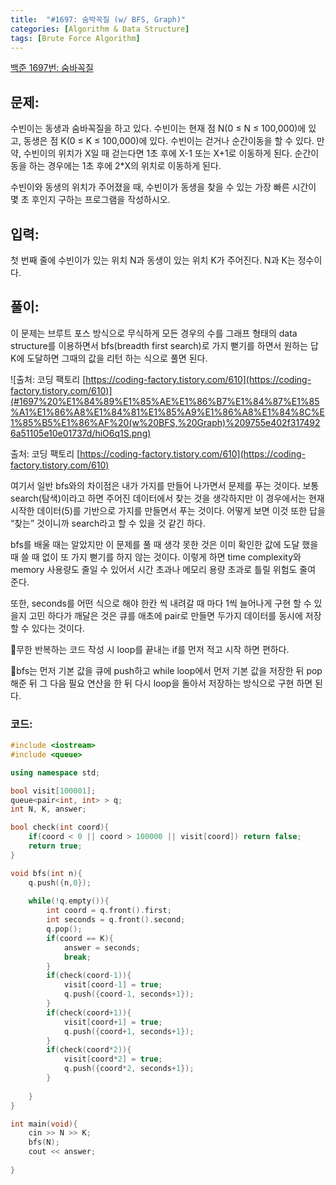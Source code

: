 ```yaml
---
title:  "#1697: 숨박꼭질 (w/ BFS, Graph)"
categories: [Algorithm & Data Structure]
tags: [Brute Force Algorithm]
---
```


[백준 1697번: 숨바꼭질](https://www.acmicpc.net/problem/1697)

## 문제:

수빈이는 동생과 숨바꼭질을 하고 있다. 수빈이는 현재 점 N(0 ≤ N ≤ 100,000)에 있고, 동생은 점 K(0 ≤ K ≤ 100,000)에 있다. 수빈이는 걷거나 순간이동을 할 수 있다. 만약, 수빈이의 위치가 X일 때 걷는다면 1초 후에 X-1 또는 X+1로 이동하게 된다. 순간이동을 하는 경우에는 1초 후에 2*X의 위치로 이동하게 된다.

수빈이와 동생의 위치가 주어졌을 때, 수빈이가 동생을 찾을 수 있는 가장 빠른 시간이 몇 초 후인지 구하는 프로그램을 작성하시오.

## 입력:

첫 번째 줄에 수빈이가 있는 위치 N과 동생이 있는 위치 K가 주어진다. N과 K는 정수이다.

## 풀이:

이 문제는 브루트 포스 방식으로 무식하게 모든 경우의 수를 그래프 형태의 data structure를 이용하면서 bfs(breadth first search)로 가지 뻗기를 하면서 원하는 답 K에 도달하면 그때의 값을 리턴 하는 식으로 풀면 된다.

![출처: 코딩 팩토리 [https://coding-factory.tistory.com/610](https://coding-factory.tistory.com/610)](#1697%20%E1%84%89%E1%85%AE%E1%86%B7%E1%84%87%E1%85%A1%E1%86%A8%E1%84%81%E1%85%A9%E1%86%A8%E1%84%8C%E1%85%B5%E1%86%AF%20(w%20BFS,%20Graph)%209755e402f3174926a51105e10e01737d/hiO6q1S.png)

출처: 코딩 팩토리 [https://coding-factory.tistory.com/610](https://coding-factory.tistory.com/610)

여기서 일반 bfs와의 차이점은 내가 가지를 만들어 나가면서 문제를 푸는 것이다. 보통 search(탐색)이라고 하면 주어진 데이터에서 찾는 것을 생각하지만 이 경우에서는 현재 시작한 데이터(5)를 기반으로 가지를 만들면서 푸는 것이다. 어떻게 보면 이것 또한 답을 “찾는” 것이니까 search라고 할 수 있을 것 같긴 하다.

bfs를 배울 때는 알았지만 이 문제를 풀 때 생각 못한 것은 이미 확인한 값에 도달 했을 때 쓸 때 없이 또 가지 뻗기를 하지 않는 것이다. 이렇게 하면 time complexity와 memory 사용량도 줄일 수 있어서 시간 초과나 메모리 용량 초과로 틀릴 위험도 줄여 준다.

또한, seconds를 어떤 식으로 해야 한칸 씩 내려갈 때 마다 1씩 늘어나게 구현 할 수 있을지 고민 하다가 깨달은 것은 큐를 애초에 pair로 만들면 두가지 데이터를 동시에 저장 할 수 있다는 것이다.

🔎무한 반복하는 코드 작성 시 loop를 끝내는 if를 먼저 적고 시작 하면 편하다.

🔎bfs는 먼저 기본 값을 큐에 push하고 while loop에서 먼저 기본 값을 저장한 뒤 pop해준 뒤 그 다음 필요 연산을 한 뒤 다시 loop을 돌아서 저장하는 방식으로 구현 하면 된다.

### 코드:

```cpp
#include <iostream>
#include <queue>

using namespace std;

bool visit[100001];
queue<pair<int, int> > q;
int N, K, answer;

bool check(int coord){
	if(coord < 0 || coord > 100000 || visit[coord]) return false;
	return true;
}

void bfs(int n){
	q.push({n,0});
	
	while(!q.empty()){
		int coord = q.front().first;
		int seconds = q.front().second;
		q.pop();
		if(coord == K){
			answer = seconds;
			break;
		}
		if(check(coord-1)){
			visit[coord-1] = true;
			q.push({coord-1, seconds+1});
		}
		if(check(coord+1)){
			visit[coord+1] = true;
			q.push({coord+1, seconds+1});
		}
		if(check(coord*2)){
			visit[coord*2] = true;
			q.push({coord*2, seconds+1});			
		}
		
	}
}

int main(void){
	cin >> N >> K;
	bfs(N);
	cout << answer;
	
}
```
